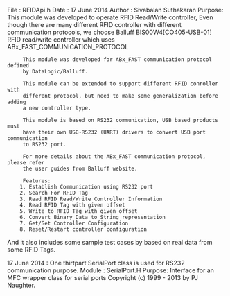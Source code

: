 File : RFIDApi.h
Date : 17 June 2014
Author : Sivabalan Suthakaran
Purpose: This module was developed to operate RFID Read/Write controller,
         Even though there are many different RFID controller with different 
		 communication protocols, we choose Balluff BIS00W4[CO405-USB-01] RFID
		 read/write controller which uses ABx_FAST_COMMUNICATION_PROTOCOL

		 This module was developed for ABx_FAST communication protocol defined 
		 by DataLogic/Balluff.

		 This module can be extended to support different RFID conroller with 
		 different protocol, but need to make some generalization before adding 
		 a new controller type. 

		 This module is based on RS232 communication, USB based products must 
		 have their own USB-RS232 (UART) drivers to convert USB port communication
		 to RS232 port.

		 For more details about the ABx_FAST communication protocol, please refer
		 the user guides from Balluff website.
		 
		 Features:
		1. Establish Communication using RS232 port
		2. Search For RFID Tag
		3. Read RFID Read/Write Controller Information
		4. Read RFID Tag with given offset
		5. Write to RFID Tag with given offset
		6. Convert Binary Data to String representation
		7. Get/Set Controller Configuration
		8. Reset/Restart controller configuration
  
And it also includes some sample test cases by based on real data 
from some RFID Tags. 

 17 June 2014 : One thirtpart SerialPort class is used for RS232 communication
                purpose. 
				Module : SerialPort.H
				Purpose: Interface for an MFC wrapper class for serial ports
                Copyright (c) 1999 - 2013 by PJ Naughter.
